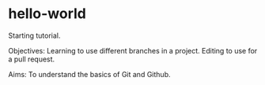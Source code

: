 # hello-world
Starting tutorial.

Objectives:
  Learning to use different branches in a project.
  Editing to use for a pull request.


Aims:
  To understand the basics of Git and Github.
